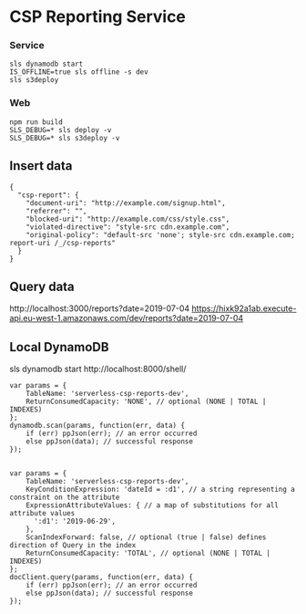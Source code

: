# CSP Reporting Service

### Service
```
sls dynamodb start
IS_OFFLINE=true sls offline -s dev
sls s3deploy
```

### Web
```
npm run build
SLS_DEBUG=* sls deploy -v
SLS_DEBUG=* sls s3deploy -v
```

## Insert data
```
{
  "csp-report": {
    "document-uri": "http://example.com/signup.html",
    "referrer": "",
    "blocked-uri": "http://example.com/css/style.css",
    "violated-directive": "style-src cdn.example.com",
    "original-policy": "default-src 'none'; style-src cdn.example.com; report-uri /_/csp-reports"
  }
}
```

## Query data
http://localhost:3000/reports?date=2019-07-04
https://hixk92a1ab.execute-api.eu-west-1.amazonaws.com/dev/reports?date=2019-07-04

## Local DynamoDB
sls dynamodb start
http://localhost:8000/shell/
```
var params = {
    TableName: 'serverless-csp-reports-dev',
    ReturnConsumedCapacity: 'NONE', // optional (NONE | TOTAL | INDEXES)
};
dynamodb.scan(params, function(err, data) {
    if (err) ppJson(err); // an error occurred
    else ppJson(data); // successful response
});


var params = {
    TableName: 'serverless-csp-reports-dev',
    KeyConditionExpression: 'dateId = :d1', // a string representing a constraint on the attribute
    ExpressionAttributeValues: { // a map of substitutions for all attribute values
      ':d1': '2019-06-29',
    },
    ScanIndexForward: false, // optional (true | false) defines direction of Query in the index
    ReturnConsumedCapacity: 'TOTAL', // optional (NONE | TOTAL | INDEXES)
};
docClient.query(params, function(err, data) {
    if (err) ppJson(err); // an error occurred
    else ppJson(data); // successful response
});
```
